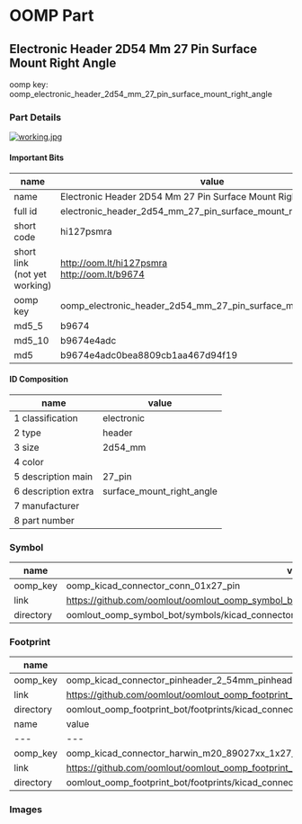 # OOMP Part  
## Electronic Header 2D54 Mm 27 Pin Surface Mount Right Angle  
  
oomp key: oomp_electronic_header_2d54_mm_27_pin_surface_mount_right_angle  
  
### Part Details  
  
[![working.jpg](working_600.jpg)](working.jpg)  
  
#### Important Bits  
| name | value | 
| --- | --- | 
| name | Electronic Header 2D54 Mm 27 Pin Surface Mount Right Angle | 
| full id | electronic_header_2d54_mm_27_pin_surface_mount_right_angle | 
| short code | hi127psmra | 
| short link<br>(not yet working) | http://oom.lt/hi127psmra<br>http://oom.lt/b9674 | 
| oomp key | oomp_electronic_header_2d54_mm_27_pin_surface_mount_right_angle | 
| md5_5 | b9674 | 
| md5_10 | b9674e4adc | 
| md5 | b9674e4adc0bea8809cb1aa467d94f19 | 
#### ID Composition  
| name | value | 
| --- | --- | 
| 1 classification | electronic | 
| 2 type | header | 
| 3 size | 2d54_mm | 
| 4 color |  | 
| 5 description main | 27_pin | 
| 6 description extra | surface_mount_right_angle | 
| 7 manufacturer |  | 
| 8 part number |  | 
### Symbol  
| name | value | 
| --- | --- | 
| oomp_key | oomp_kicad_connector_conn_01x27_pin | 
| link | https://github.com/oomlout/oomlout_oomp_symbol_bot/tree/main/symbols/kicad_connector_conn_01x27_pin | 
| directory | oomlout_oomp_symbol_bot/symbols/kicad_connector_conn_01x27_pin//working/working.kicad_sym | 
### Footprint  
| name | value | 
| --- | --- | 
| oomp_key | oomp_kicad_connector_pinheader_2_54mm_pinheader_1x27_p2_54mm_vertical | 
| link | https://github.com/oomlout/oomlout_oomp_footprint_bot/tree/main/foootprntss/kicad_connector_pinheader_2_54mm_pinheader_1x27_p2_54mm_vertical | 
| directory | oomlout_oomp_footprint_bot/footprints/kicad_connector_pinheader_2_54mm_pinheader_1x27_p2_54mm_vertical//working/working.kicad_mod | 
| name | value | 
| --- | --- | 
| oomp_key | oomp_kicad_connector_harwin_m20_89027xx_1x27_p2_54mm_horizontal | 
| link | https://github.com/oomlout/oomlout_oomp_footprint_bot/tree/main/foootprntss/kicad_connector_harwin_m20_89027xx_1x27_p2_54mm_horizontal | 
| directory | oomlout_oomp_footprint_bot/footprints/kicad_connector_harwin_m20_89027xx_1x27_p2_54mm_horizontal//working/working.kicad_mod | 
### Images  
